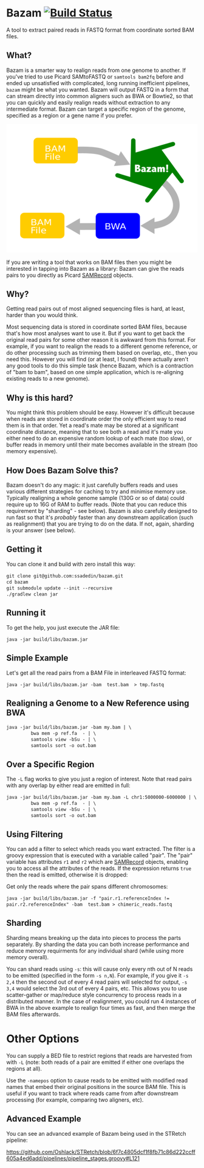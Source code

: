 # Bazam [![Build Status](https://travis-ci.com/ssadedin/bazam.svg?branch=master)](https://travis-ci.com/ssadedin/bazam)

A tool to extract paired reads in FASTQ format from coordinate sorted BAM files.

## What?

Bazam is a smarter way to realign reads from one genome to another. If you've tried to use 
Picard SAMtoFASTQ or `samtools bam2fq` before and 
ended up unsatisfied with complicated, long running inefficient pipelines, `bazam` might 
be what you wanted. Bazam will output
FASTQ in a form that can stream directly into common aligners such as
BWA or Bowtie2, so that you can quickly and easily realign reads without
extraction to any intermediate format. Bazam can target a specific region of the genome, 
specified as a region or a gene name if you prefer.

![Bazam workflow for realignment](docs/bazam_flow_diagram.png?raw=true "Bazam Realignment")

If you are writing a tool that works on BAM files then you might be interested in tapping into
Bazam as a library: Bazam can give the reads pairs to you directly
as Picard [SAMRecord](https://samtools.github.io/htsjdk/javadoc/htsjdk/htsjdk/samtools/SAMRecord.html)
objects.

## Why?

Getting read pairs out of most aligned sequencing files is hard, at least,
harder than you would think.

Most sequencing data is stored in coordinate sorted BAM files, because that's
how most analyses want to use it. But if you want to get back the original read pairs for some
other reason it is awkward from this format. For example,
if you want to realign the reads to a different genome reference, or do
other processing such as trimming them based on overlap, etc., then you need
this.  However you will find (or at least, I found) there actually aren't any good tools to do this
simple task (hence Bazam, which is a contraction of "bam to bam", based on one simple
application, which is re-aligning existing reads to a new genome).

## Why is this hard?

You might think this problem should be easy. However it's difficult because
when reads are stored in coordinate order the only efficient way to read them
is in that order. Yet a read's mate may be stored at a significant coordinate
distance, meaning that to see both a read and it's mate you either need to do
an expensive random lookup of each mate (too slow), or buffer reads in memory
until their mate becomes available in the stream (too memory expensive).

## How Does Bazam Solve this?

Bazam doesn't do any magic: it just carefully buffers reads and uses various
different strategies for caching to try and minimise memory use. Typically
realigning a whole genome sample (130G or so of data) could require up to 16G
of RAM to buffer reads. (Note that you can reduce this requirement by
"sharding" - see below). Bazam is also carefully designed to run fast
so that it's _probably_ faster than any downstream application (such as
realignment) that you are trying to do on the data. If not, again, sharding
is your answer (see below).

## Getting it

You can clone it and build with zero install this way:

```
git clone git@github.com:ssadedin/bazam.git
cd bazam
git submodule update --init --recursive
./gradlew clean jar
```

## Running it

To get the help, you just execute the JAR file:

```
java -jar build/libs/bazam.jar
```

## Simple Example

Let's get all the read pairs from a BAM File in interleaved FASTQ format:

```
java -jar build/libs/bazam.jar -bam  test.bam  > tmp.fastq
```

## Realigning a Genome to a New Reference using BWA

```
java -jar build/libs/bazam.jar -bam my.bam | \
         bwa mem -p ref.fa  - | \
         samtools view -bSu - | \
         samtools sort -o out.bam 
```

## Over a Specific Region

The `-L` flag works to give you just a region of interest. Note that read pairs with any overlap
by either read are emitted in full: 

```
java -jar build/libs/bazam.jar -bam my.bam -L chr1:5000000-6000000 | \
         bwa mem -p ref.fa  - | \
         samtools view -bSu - | \
         samtools sort -o out.bam 
```

## Using Filtering

You can add a filter to select which reads you want extracted. The filter is a
groovy expression that is executed with a variable called "pair". The "pair"
variable has attributes `r1` and `r2` which are
[SAMRecord](https://samtools.github.io/htsjdk/javadoc/htsjdk/htsjdk/samtools/SAMRecord.html)
objects, enabling you to access all the attributes of the reads. If the
expression returns `true` then the read is emitted, otherwise it is dropped:

Get only the reads where the pair spans different chromosomes:

```
java -jar build/libs/bazam.jar -f "pair.r1.referenceIndex != pair.r2.referenceIndex" -bam  test.bam > chimeric_reads.fastq
```

## Sharding

Sharding means breaking up the data into pieces to process the parts separately.
By sharding the data you can both increase performance and reduce memory requirments
for any individual shard (while using more memory overall).

You can shard reads using `-s`: this will cause only every nth out of N reads
to be emitted (specified in the form `-s n,N`). For example, if you give it `-s
2,4` then the second out of every 4 read pairs will selected for output, `-s
3,4` would select the 3rd out of every 4 pairs, etc.  This allows you to use
scatter-gather or map/reduce style concurrency to process reads in a
distributed manner. In the case of realignment, you could run 4 instances of 
BWA in the above example to realign four times as fast, and then merge the 
BAM files afterwards.

# Other Options

You can supply a BED file to restrict regions that reads are harvested from
with `-L` (note: both reads of a pair are emitted if either one overlaps the
regions at all). 

Use the `-namepos` option to cause reads to be emitted with modified read names
that embed their original positions in the source BAM file. This is useful if
you want to track where reads came from after downstream processing (for
example, comparing two aligners, etc).

## Advanced Example

You can see an advanced example of Bazam being used in the STRetch pipeline:

https://github.com/Oshlack/STRetch/blob/6f7c4805dcf1f8fb71c86d222ccff605a4ed6add/pipelines/pipeline_stages.groovy#L121


